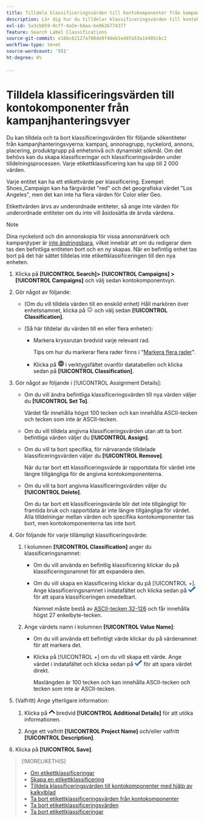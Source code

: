 ```yaml
---
title: Tilldela klassificeringsvärden till kontokomponenter från kampanjhanteringsvyer
description: Lär dig hur du tilldelar klassificeringsvärden till kontokomponenter.
exl-id: 5a3cb059-9cff-4a2e-b8aa-be8626774377
feature: Search Label Classifications
source-git-commit: e16bc62127a708de8f4deb1eddfa53a14405cbc2
workflow-type: tm+mt
source-wordcount: '551'
ht-degree: 0%

---
```


# Tilldela klassificeringsvärden till kontokomponenter från kampanjhanteringsvyer

Du kan tilldela och ta bort klassificeringsvärden för följande sökentiteter från kampanjhanteringsvyerna: kampanj, annonsgrupp, nyckelord, annons, placering, produktgrupp på enhetsnivå och dynamiskt sökmål. Om det behövs kan du skapa klassificeringar och klassificeringsvärden under tilldelningsprocessen. Varje etikettklassificering kan ha upp till 2 000 värden.

Varje entitet kan ha ett etikettvärde per klassificering. Exempel: Shoes_Campaign kan ha färgvärdet &quot;red&quot; och det geografiska värdet &quot;Los Angeles&quot;, men det kan inte ha flera värden för Color eller Geo.

Etikettvärden ärvs av underordnade entiteter, så ange inte värden för underordnade entiteter om du inte vill åsidosätta de ärvda värdena.

>[!NOTE]
>
>Dina nyckelord och din annonskopia för vissa annonsnätverk och kampanjtyper är [inte ändringsbara](/help/search-social-commerce/campaign-management/faqs-campaigns.md), vilket innebär att om du redigerar dem tas den befintliga entiteten bort och en ny skapas. När en befintlig enhet tas bort på det här sättet tilldelas inte etikettklassificeringen till den nya enheten.

1. Klicka på **[!UICONTROL Search]> [!UICONTROL Campaigns] >[!UICONTROL Campaigns]** och välj sedan kontokomponentvyn.

1. Gör något av följande:

   * (Om du vill tilldela värden till en enskild enhet) Håll markören över enhetsnamnet, klicka på ![Menyknappen](/help/search-social-commerce/assets/arrow-dropdown-menu.png "Menyknapp") och välj sedan **[!UICONTROL Classification]**.

   * (Så här tilldelar du värden till en eller flera enheter):

      * Markera kryssrutan bredvid varje relevant rad.

        Tips om hur du markerar flera rader finns i &quot;[Markera flera rader](/help/search-social-commerce/common-tasks/navigation-editing-selection/multiple-rows-select.md)&quot;.

      * Klicka på ![Mer](/help/search-social-commerce/assets/more.png "Mer") i verktygsfältet ovanför datatabellen och klicka sedan på **[!UICONTROL Classification]**.

1. Gör något av följande i [!UICONTROL Assignment Details]:

   * Om du vill ändra befintliga klassificeringsvärden till nya värden väljer du **[!UICONTROL Set To]**.

     Värdet får innehålla högst 100 tecken och kan innehålla ASCII-tecken och tecken som inte är ASCII-tecken.

   * Om du vill tilldela angivna klassificeringsvärden utan att ta bort befintliga värden väljer du **[!UICONTROL Assign]**.

   * Om du vill ta bort specifika, för närvarande tilldelade klassificeringsvärden väljer du **[!UICONTROL Remove]**.

     När du tar bort ett klassificeringsvärde är rapportdata för värdet inte längre tillgängliga för de angivna kontokomponenterna.

   * Om du vill ta bort angivna klassificeringsvärden väljer du **[!UICONTROL Delete]**.

     Om du tar bort ett klassificeringsvärde blir det inte tillgängligt för framtida bruk och rapportdata är inte längre tillgängliga för värdet. Alla tilldelningar mellan värden och specifika kontokomponenter tas bort, men kontokomponenterna tas inte bort.

1. Gör följande för varje tillämpligt klassificeringsvärde:

   1. I kolumnen **[!UICONTROL Classification]** anger du klassificeringsnamnet:

      * Om du vill använda en befintlig klassificering klickar du på klassificeringsnamnet för att expandera den.

      * Om du vill skapa en klassificering klickar du på [!UICONTROL +]. Ange klassificeringsnamnet i indatafältet och klicka sedan på ![Spara](/help/search-social-commerce/assets/select.png "Spara") för att spara klassificeringen omedelbart.

        Namnet måste bestå av [ASCII-tecken 32-126](https://www.asciitable.com/) och får innehålla högst 27 enkelbyte-tecken.

   1. Ange värdets namn i kolumnen **[!UICONTROL Value Name]**:

      * Om du vill använda ett befintligt värde klickar du på värdenamnet för att markera det.

      * Klicka på [!UICONTROL +] om du vill skapa ett värde. Ange värdet i indatafältet och klicka sedan på ![Spara](/help/search-social-commerce/assets/select.png "Spara") för att spara värdet direkt.

        Maxlängden är 100 tecken och kan innehålla ASCII-tecken och tecken som inte är ASCII-tecken.

1. (Valfritt) Ange ytterligare information:

   1. Klicka på ![Öppna](/help/search-social-commerce/assets/chevron-up.png "Öppna") bredvid **[!UICONTROL Additional Details]** för att utöka informationen.

   1. Ange ett valfritt **[!UICONTROL Project Name]** och/eller valfritt **[!UICONTROL Description]**.

1. Klicka på **[!UICONTROL Save]**.

>[!MORELIKETHIS]
>
>* [Om etikettklassificeringar](classification-about.md)
>* [Skapa en etikettklassificering](classification-create.md)
>* [Tilldela klassificeringsvärden till kontokomponenter med hjälp av kalkylblad](classification-values-assign-bulksheets.md)
>* [Ta bort etikettklassificeringsvärden från kontokomponenter](classification-values-remove.md)
>* [Ta bort etikettklassificeringsvärden](classification-values-delete.md)
>* [Ta bort etikettklassificeringar](classification-delete.md)
